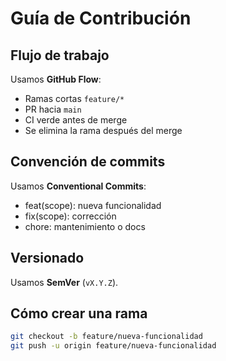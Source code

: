 # Guía de Contribución

## Flujo de trabajo
Usamos **GitHub Flow**:
- Ramas cortas `feature/*`
- PR hacia `main`
- CI verde antes de merge
- Se elimina la rama después del merge

## Convención de commits
Usamos **Conventional Commits**:
- feat(scope): nueva funcionalidad
- fix(scope): corrección
- chore: mantenimiento o docs

## Versionado
Usamos **SemVer** (`vX.Y.Z`).

## Cómo crear una rama
```bash
git checkout -b feature/nueva-funcionalidad
git push -u origin feature/nueva-funcionalidad
